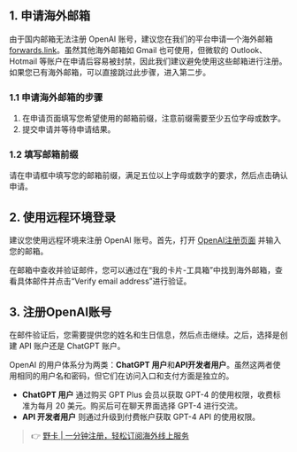 ## 1. 申请海外邮箱

由于国内邮箱无法注册 OpenAI 账号，建议您在我们的平台申请一个海外邮箱 [forwards.link](https://bit.ly/bewildcard)。虽然其他海外邮箱如 Gmail 也可使用，但微软的 Outlook、Hotmail 等账户在申请后容易被封禁，因此我们建议避免使用这些邮箱进行注册。如果您已有海外邮箱，可以直接跳过此步骤，进入第二步。

### 1.1 申请海外邮箱的步骤

1. 在申请页面填写您希望使用的邮箱前缀，注意前缀需要至少五位字母或数字。
2. 提交申请并等待申请结果。

### 1.2 填写邮箱前缀

请在申请框中填写您的邮箱前缀，满足五位以上字母或数字的要求，然后点击确认申请。

## 2. 使用远程环境登录

建议您使用远程环境来注册 OpenAI 账号。首先，打开 [OpenAI注册页面](https://platform.openai.com/signup) 并输入您的邮箱。

在邮箱中查收并验证邮件，您可以通过在“我的卡片-工具箱”中找到海外邮箱，查看具体邮件并点击“Verify email address”进行验证。

## 3. 注册OpenAI账号

在邮件验证后，您需要提供您的姓名和生日信息，然后点击继续。之后，选择是创建 API 账户还是 ChatGPT 账户。

OpenAI 的用户体系分为两类：**ChatGPT 用户**和**API开发者用户**。虽然这两者使用相同的用户名和密码，但它们在访问入口和支付方面是独立的。

- **ChatGPT 用户** 通过购买 GPT Plus 会员以获取 GPT-4 的使用权限，收费标准为每月 20 美元。购买后可在聊天界面选择 GPT-4 进行交流。
- **API 开发者用户** 则通过升级到付费帐户获取 GPT-4 API 的使用权限。

> 👉 [野卡 | 一分钟注册，轻松订阅海外线上服务](https://bit.ly/bewildcard)